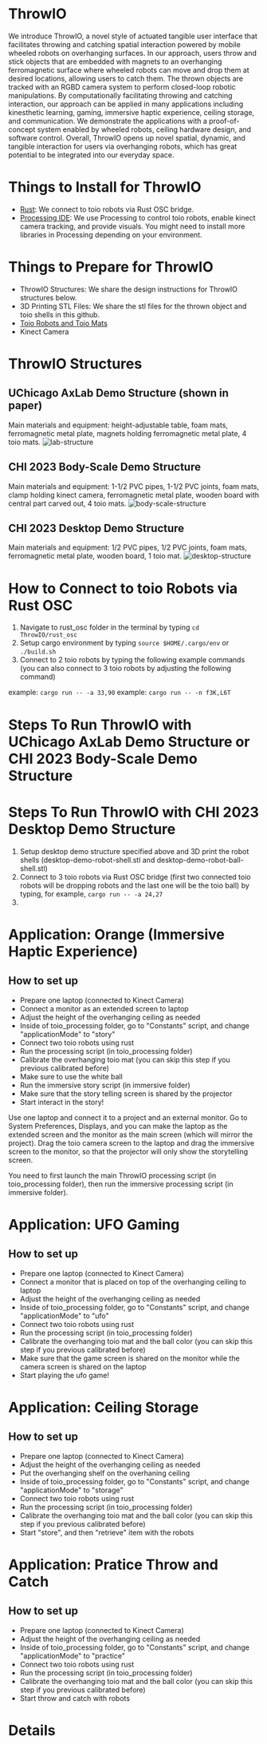 # ThrowIO
We introduce ThrowIO, a novel style of actuated tangible user interface that facilitates throwing and catching spatial interaction powered by mobile wheeled robots on overhanging surfaces. In our approach, users throw and stick objects that are embedded with magnets to an overhanging ferromagnetic surface where wheeled robots can move and drop them at desired locations, allowing users to catch them. The thrown objects are tracked with an RGBD camera system to perform closed-loop robotic manipulations. By computationally facilitating throwing and catching interaction, our approach can be applied in many applications including kinesthetic learning, gaming, immersive haptic experience, ceiling storage, and communication. We demonstrate the applications with a proof-of-concept system enabled by wheeled robots, ceiling hardware design, and software control. Overall, ThrowIO opens up novel spatial, dynamic, and tangible interaction for users via overhanging robots, which has great potential to be integrated into our everyday space.

# Things to Install for ThrowIO
- [Rust](https://www.rust-lang.org/tools/install): We connect to toio robots via Rust OSC bridge.
- [Processing IDE](https://processing.org/download): We use Processing to control toio robots, enable kinect camera tracking, and provide visuals. You might need to install more libraries in Processing depending on your environment.

# Things to Prepare for ThrowIO
- ThrowIO Structures: We share the design instructions for ThrowIO structures below. 
- 3D Printing STL Files: We share the stl files for the thrown object and toio shells in this github.
- [Toio Robots and Toio Mats](https://www.sony.com/en/SonyInfo/design/stories/toio/)
- Kinect Camera

# ThrowIO Structures

## UChicago AxLab Demo Structure (shown in paper)

Main materials and equipment: height-adjustable table, foam mats, ferromagnetic metal plate, magnets holding ferromagnetic metal plate, 4 toio mats. 
![lab-structure](https://github.com/AxLab-UofC/ThrowIO/assets/66953378/98e6a020-ba04-4f10-9eee-f65262657710)


## CHI 2023 Body-Scale Demo Structure

Main materials and equipment: 1-1/2 PVC pipes, 1-1/2 PVC joints, foam mats, clamp holding kinect camera, ferromagnetic metal plate, wooden board with central part carved out, 4 toio mats. 
![body-scale-structure](https://github.com/AxLab-UofC/ThrowIO/assets/66953378/ba2e776d-789e-4993-8df8-4c6fde023476)

## CHI 2023 Desktop Demo Structure
Main materials and equipment: 1/2 PVC pipes, 1/2 PVC joints, foam mats, ferromagnetic metal plate, wooden board, 1 toio mat.
![desktop-structure](https://github.com/AxLab-UofC/ThrowIO/assets/66953378/eabd97da-342e-43fb-9cd2-dacf954ad7d8)

# How to Connect to toio Robots via Rust OSC

1. Navigate to rust_osc folder in the terminal by typing `cd ThrowIO/rust_osc`
2. Setup cargo environment by typing `source $HOME/.cargo/env` or `./build.sh`
3. Connect to 2 toio robots by typing the following example commands (you can also connect to 3 toio robots by adjusting the following command)

example: `cargo run -- -a 33,90`
example: `cargo run -- -n f3K,L6T`


# Steps To Run ThrowIO with UChicago AxLab Demo Structure or CHI 2023 Body-Scale Demo Structure

# Steps To Run ThrowIO with CHI 2023 Desktop Demo Structure

1. Setup desktop demo structure specified above and 3D print the robot shells (desktop-demo-robot-shell.stl and desktop-demo-robot-ball-shell.stl)
2. Connect to 3 toio robots via Rust OSC bridge (first two connected toio robots will be dropping robots and the last one will be the toio ball) by typing, for example, `cargo run -- -a 24,27`
3.  

# Application: Orange (Immersive Haptic Experience)

## How to set up

- Prepare one laptop (connected to Kinect Camera)
- Connect a monitor as an extended screen to laptop
- Adjust the height of the overhanging ceiling as needed 
- Inside of toio_processing folder, go to "Constants" script, and change "applicationMode" to "story"
- Connect two toio robots using rust 
- Run the processing script (in toio_processing folder)
- Calibrate the overhanging toio mat (you can skip this step if you previous calibrated before)
- Make sure to use the white ball
- Run the immersive story script (in immersive folder)
- Make sure that the story telling screen is shared by the projector
- Start interact in the story!

Use one laptop and connect it to a project and an external monitor. Go to System Preferences, Displays, and you can make the laptop as the extended screen and the monitor as the main screen (which will mirror the project). Drag the toio camera screen to the laptop and drag the immersive screen to the monitor, so that the projector will only show the storytelling screen. 

You need to first launch the main ThrowIO processing script (in toio_processing folder), then run the immersive processing script (in immersive folder).

# Application: UFO Gaming

## How to set up

- Prepare one laptop (connected to Kinect Camera)
- Connect a monitor that is placed on top of the overhanging ceiling to laptop
- Adjust the height of the overhanging ceiling as needed 
- Inside of toio_processing folder, go to "Constants" script, and change "applicationMode" to "ufo"
- Connect two toio robots using rust 
- Run the processing script (in toio_processing folder)
- Calibrate the overhanging toio mat and the ball color (you can skip this step if you previous calibrated before)
- Make sure that the game screen is shared on the monitor while the camera screen is shared on the laptop
- Start playing the ufo game!

# Application: Ceiling Storage

## How to set up 

- Prepare one laptop (connected to Kinect Camera)
- Adjust the height of the overhanging ceiling as needed 
- Put the overhanging shelf on the overhaning ceiling
- Inside of toio_processing folder, go to "Constants" script, and change "applicationMode" to "storage"
- Connect two toio robots using rust 
- Run the processing script (in toio_processing folder)
- Calibrate the overhanging toio mat and the ball color (you can skip this step if you previous calibrated before)
- Start "store", and then "retrieve" item with the robots

# Application: Pratice Throw and Catch 

## How to set up 

- Prepare one laptop (connected to Kinect Camera)
- Adjust the height of the overhanging ceiling as needed 
- Inside of toio_processing folder, go to "Constants" script, and change "applicationMode" to "practice"
- Connect two toio robots using rust 
- Run the processing script (in toio_processing folder)
- Calibrate the overhanging toio mat and the ball color (you can skip this step if you previous calibrated before)
- Start throw and catch with robots

# Details
